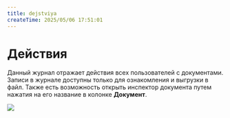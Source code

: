 ```yaml
---
title: dejstviya
createTime: 2025/05/06 17:51:01
---
```

# Действия
Данный журнал отражает действия всех пользователей с документами. Записи в журнале доступны только для ознакомления и выгрузки в файл. Также есть возможность открыть инспектор документа путем нажатия на его название в колонке **Документ**.

![](image428.png)



